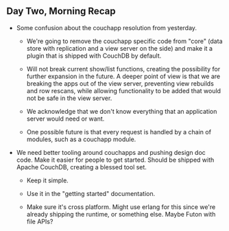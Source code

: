 Day Two, Morning Recap
----------------------

  - Some confusion about the couchapp resolution from yesterday.

    - We're going to remove the couchapp specific code from "core" (data store
      with replication and a view server on the side) and make it a plugin that
      is shipped with CouchDB by default.

    - Will not break current show/list functions, creating the possibility for
      further expansion in the future. A deeper point of view is that we are
      breaking the apps out of the view server, preventing view rebuilds and
      row rescans, while allowing functionality to be added that would not be
      safe in the view server.

    - We acknowledge that we don't know everything that an application server
      would need or want.

    - One possible future is that every request is handled by a chain of
      modules, such as a couchapp module.

  - We need better tooling around couchapps and pushing design doc code. Make
    it easier for people to get started. Should be shipped with Apache CouchDB,
    creating a blessed tool set.

    - Keep it simple.

    - Use it in the "getting started" documentation.

    - Make sure it's cross platform. Might use erlang for this since we're
      already shipping the runtime, or something else. Maybe Futon with file
      APIs?
